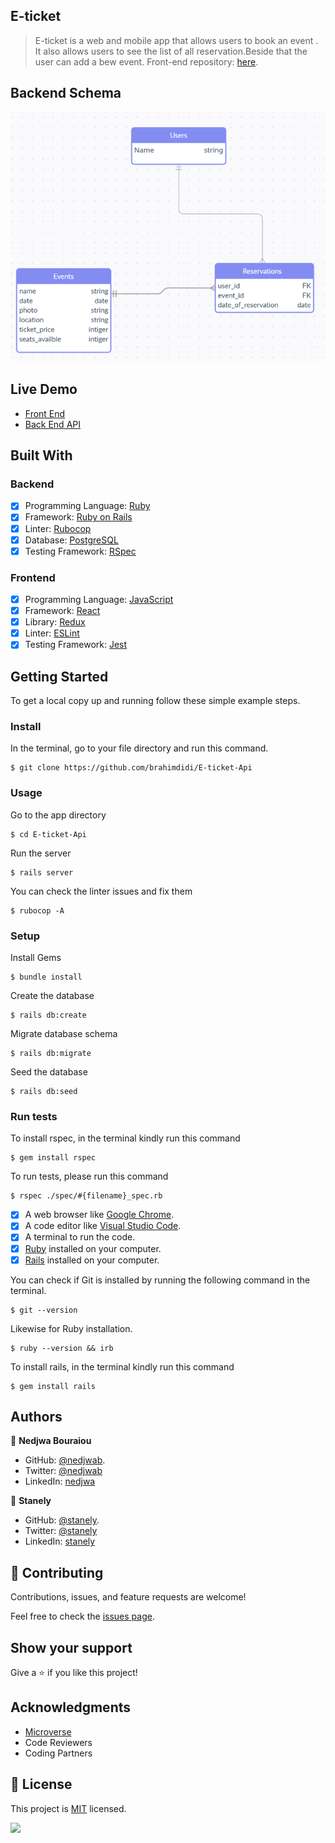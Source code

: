 

## E-ticket

> E-ticket is a web and mobile app that allows users to book an event . It also allows users to see the list of all reservation.Beside that the user can add a bew event.
>Front-end repository: [here](https://github.com/nedjwab/e-ticket-frontend).

## Backend Schema
![here](https://github.com/brahimdidi/E-ticket-Api/blob/auth/Image20221020000256.png)

## Live Demo
- [Front End](https://e-ticket-events.herokuapp.com/) 
- [Back End API](https://radiant-island-08872.herokuapp.com/)

## Built With

### Backend

- [x] Programming Language: [Ruby](https://www.ruby-lang.org/en/)
- [x] Framework: [Ruby on Rails](https://rubyonrails.org/)
- [x] Linter: [Rubocop](https://rubocop.org/)
- [x] Database: [PostgreSQL](https://www.postgresql.org/)
- [x] Testing Framework: [RSpec](https://rspec.info/)

### Frontend

- [x] Programming Language: [JavaScript](https://www.javascript.com/)
- [x] Framework: [React](https://reactjs.org/)
- [x] Library: [Redux](https://redux.js.org/)
- [x] Linter: [ESLint](https://eslint.org/)
- [x] Testing Framework: [Jest](https://jestjs.io/)

## Getting Started

To get a local copy up and running follow these simple example steps.

### Install

In the terminal, go to your file directory and run this command.

```
$ git clone https://github.com/brahimdidi/E-ticket-Api
```

### Usage

Go to the app directory
```
$ cd E-ticket-Api
```

Run the server
```
$ rails server
```

You can check the linter issues and fix them
```
$ rubocop -A
```

### Setup

Install Gems
```
$ bundle install
```

Create the database
```
$ rails db:create
```

Migrate database schema
```
$ rails db:migrate
```

Seed the database
```
$ rails db:seed
```

### Run tests

To install rspec, in the terminal kindly run this command

```
$ gem install rspec
```

To run tests, please run this command
```
$ rspec ./spec/#{filename}_spec.rb
```

- [x] A web browser like [Google Chrome](https://www.google.com/chrome/).
- [x] A code editor like [Visual Studio Code](https://code.visualstudio.com/).
- [x] A terminal to run the code.
- [x] [Ruby](https://www.ruby-lang.org/en/) installed on your computer.
- [x] [Rails](https://rubyonrails.org/) installed on your computer.

You can check if Git is installed by running the following command in the terminal.
```
$ git --version
```

Likewise for Ruby installation.
```
$ ruby --version && irb
```

To install rails, in the terminal kindly run this command
```
$ gem install rails
```
## Authors

👤 **Nedjwa Bouraiou**

- GitHub: [@nedjwab](https://github.com/nedjwab).
- Twitter: [@nedjwab](https://twitter.com/ned_jwa)
- LinkedIn: [nedjwa](https://www.linkedin.com/in/nedjwa-bouraiou/)

👤 **Stanely** 

- GitHub: [@stanely](https://github.com/Stanleeeeee).
- Twitter: [@stanely](https://github.com/Stanleeeeee)
- LinkedIn: [stanely](https://github.com/Stanleeeeee)


## 🤝 Contributing

Contributions, issues, and feature requests are welcome!

Feel free to check the [issues page](https://github.com/brahimdidi/E-ticket-Api/issues).

## Show your support

Give a ⭐️ if you like this project!

## Acknowledgments

- [Microverse](https://www.microverse.org/)
- Code Reviewers
- Coding Partners

## 📝 License

This project is [MIT](./MIT.md) licensed.

![](https://img.shields.io/badge/Microverse-blueviolet)
